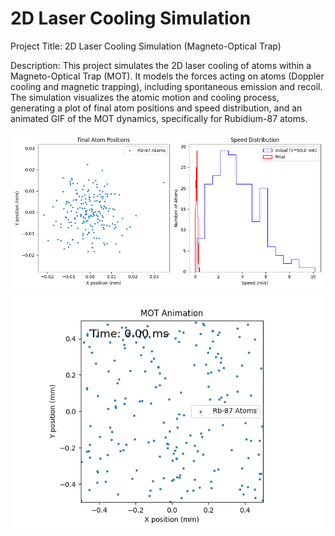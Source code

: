 # 2D Laser Cooling Simulation

Project Title: 2D Laser Cooling Simulation (Magneto-Optical Trap)

Description: This project simulates the 2D laser cooling of atoms within a Magneto-Optical Trap (MOT). It models the forces acting on atoms (Doppler cooling and magnetic trapping), including spontaneous emission and recoil. The simulation visualizes the atomic motion and cooling process, generating a plot of final atom positions and speed distribution, and an animated GIF of the MOT dynamics, specifically for Rubidium-87 atoms.

![Simulation Result](./simulation_plot.png)
![Simulation Result](./mot_animation.gif)
